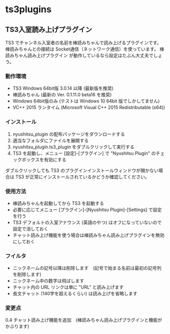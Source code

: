 # ts3plugins

## TS3入室読み上げプラグイン
TS3 でチャンネル入室者の名前を棒読みちゃんで読み上げるプラグインです。
棒読みちゃんとの接続は Socket通信（ネットワーク通信）を使っています。 棒読みちゃん読み上げプラグイン が動作しているなら設定はたぶん大丈夫でしょう。

### 動作環境
+ TS3 Windows 64bit版 3.0.14 以降 (最新版を推奨)
+ 棒読みちゃん (最新の Ver. 0.1.11.0 beta16 を推奨)
+ Windows 64bit版のみ (テストは Windows 10 64bit 版でしかしてません)
+ VC++ 2015 ランタイム (Microsoft Visual C++ 2015 Redistributable (x64))

### インストール
1. nyushitsu_plugin の配布パッケージをダウンロードする
2. 適当なフォルダにファイルを展開する
3. nyushitsu_plugin.ts3_plugin をダブルクリックして実行する
4. TS3 を起動し、メニュー [設定]-[プラグイン] で "Nyushitsu Plugin" のチェックボックスを有効にする

ダブルクリックしても TS3 のプラグインインストールウィンドウが開かない場合は TS3 が正常にインストールされているかどうか確認してください。

### 使用方法
+ 棒読みちゃんを起動してから TS3 を起動する
+ 必要に応じてメニュー [プラグイン]-[Nyushitsu Plugin]-[Settings] で設定を行う
+ TS3 デフォルトの入室アナウンス (英語のやつ) はオフになっていないので設定で消しておく
+ チャット読み上げ機能を使う場合は棒読みちゃん読み上げプラグインを無効にしておく

### フイルタ
+ ニックネームの記号以降は削除します　(記号で始まる名前は最初の記号列を削除します)
+ ニックネーム中の数字は飛ばします
+ チャット内の URL リンクは単に "URL" と読み上げます
+ 長文チャット (140字を超えるくらい) は読み上げを省略します

### 変更点
0.4 チャット読み上げ機能を追加　(棒読みちゃん読み上げプラグインと機能がかぶります)
